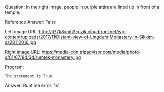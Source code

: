 Question: In the right image, people in purple attire are lined up in front of a temple.

Reference Answer: False

Left image URL: http://d27k8xmh3cuzik.cloudfront.net/wp-content/uploads/2017/11/Distant-view-of-Lingdum-Monastery-in-Sikkim-ss28112016.jpg

Right image URL: https://media-cdn.tripadvisor.com/media/photo-s/01/67/8d/3d/rumtek-monastery.jpg

Program:

```
The statement is True.
```
Answer: Runtime error: 'is'

